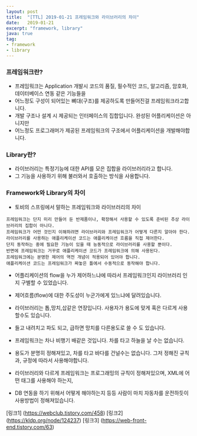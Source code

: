 ```yaml
---
layout: post
title:  "[TTL] 2019-01-21 프레임워크와 라이브러리의 차이"
date:   2019-01-21 
excerpt: "framework, library"
java: true
tag:
- framework
- library
---
```


### 프레임워크란?

* 프레임워크는 Application 개발시 코드의 품질, 필수적인 코드, 알고리즘, 암호화, 데이터베이스 연동 같은 기능들을 
* 어느정도 구성이 되어있는 뼈대(구조)를 제공하도록 만들어진걸 프레임워크라고합니다. 
* 개발 구조나 설계 시 제공되는 인터페이스의 집합입니다. 완성된 어플리케이션은 아니지만 
* 어느정도 프로그래머가 제공된 프레임워크의 구조에서 어플리케이션을 개발해야합니다.

### Library란?

* 라이브러리는 특정기능에 대한 API를 모은 집합을 라이브러리라고 합니다.
* 그 기능을 사용하기 위해 불러와서 호출하는 방식을 사용합니다.

### Framework와 Library의 차이

* 토비의 스프링에서 말하는 프레임워크와 라이브러리의 차이

```
프레임워크는 단지 미리 만들어 둔 반제품이나, 확장해서 사용할 수 있도록 준비된 추상 라이브러리의 집합이 아니다.
프레임워크가 어떤 것인지 이해하려면 라이브러리와 프레임워크가 어떻게 다른지 알아야 한다.
라이브러리를 사용하는 애플리케이션 코드는 애플리케이션 흐름을 직접 제어한다. 
단지 동작하는 중에 필요한 기능이 있을 때 능동적으로 라이브러리를 사용할 뿐이다.
반면에 프레임워크는 거꾸로 애플리케이션 코드가 프레임워크에 의해 사용된다.
프레임워크에는 분명한 제어의 역전 개념이 적용되어 있어야 합니다.
애플리케이션 코드는 프레임워크가 짜놓은 틀에서 수동적으로 동작해야 합니다.
```

* 어플리케이션의 flow을 누가 제어하느냐에 따라서 프레임워크인지 라이브러리 인지 구별할 수 있었습니다.
* 제어흐름(flow)에 대한 주도성이 누군가에게 있느냐에 달려있습니다.  

* 라이브러리는 톱,망치,삽같은 연장입니다. 사용자가 용도에 맞게 혹은 다르게 사용 할수도 있습니다.
* 들고 내려치고 파도 되고, 급하면 망치를 다른용도로 쓸 수 도 있습니다.

* 프레임워크는 차나 비행기 배같은 것입니다. 차를 타고 하늘을 날 수는 없습니다.
* 용도가 분명히 정해져있고, 차를 타고 바다를 건널수는 없습니다. 그저 정해진 규칙과, 규정에 따라서 사용해야합니다.
* 라이브러리와 다르게 프레임워크는 프로그래밍의 규칙이 정해져있으며, XML에 어떤 태그를 사용해야 하는지,
* DB 연동을 하기 위해서 어떻게 해야하는지 등등 사람이 마치 자동차를 운전하듯이 사용방법이 정해져있습니다.

 [링크1] (https://webclub.tistory.com/458)
 [링크2] (https://kldp.org/node/124237)
 [링크3] (https://web-front-end.tistory.com/63)  